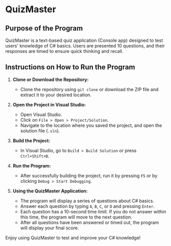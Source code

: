 # QuizMaster

## Purpose of the Program

QuizMaster is a text-based quiz application (Console app) designed to test users' knowledge of C# basics. Users are presented 10 questions, and their responses are timed to ensure quick thinking and recall.

## Instructions on How to Run the Program

1. **Clone or Download the Repository:**
   - Clone the repository using `git clone` or download the ZIP file and extract it to your desired location.

2. **Open the Project in Visual Studio:**
   - Open Visual Studio.
   - Click on `File > Open > Project/Solution`.
   - Navigate to the location where you saved the project, and open the solution file (`.sln`).

3. **Build the Project:**
   - In Visual Studio, go to `Build > Build Solution` or press `Ctrl+Shift+B`.

4. **Run the Program:**
   - After successfully building the project, run it by pressing `F5` or by clicking `Debug > Start Debugging`.

5. **Using the QuizMaster Application:**
   - The program will display a series of questions about C# basics.
   - Answer each question by typing `A`, `B`, `C`, or `D` and pressing `Enter`.
   - Each question has a 10-second time limit. If you do not answer within this time, the program will move to the next question.
   - After all questions have been answered or timed out, the program will display your final score.



Enjoy using QuizMaster to test and improve your C# knowledge!
